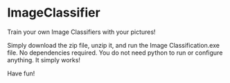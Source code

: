 # ImageClassifier

Train your own Image Classifiers with your pictures!

Simply download the zip file, unzip it, and run the Image Classification.exe file.
No dependencies required. You do not need python to run or configure anything. It simply works!


Have fun!
